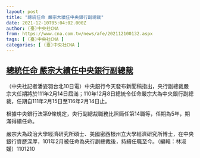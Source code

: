 ```yaml
---
layout: post
title: "總統任命 嚴宗大續任中央銀行副總裁"
date: 2021-12-10T05:04:02.000Z
author: (臺)中央社CNA
from: https://www.cna.com.tw/news/afe/202112100132.aspx
tags: [ (臺)中央社CNA ]
categories: [ (臺)中央社CNA ]
---
```

<!--1639112642000-->
[總統任命 嚴宗大續任中央銀行副總裁](https://www.cna.com.tw/news/afe/202112100132.aspx)
------

<div>
<div></div><div><p>（中央社記者潘姿羽台北10日電）中央銀行今天發布新聞稿指出，央行副總裁嚴宗大任期將於111年2月14日屆滿；110年12月8日總統令任命嚴宗大為中央銀行副總裁，任期自111年2月15日至116年2月14日止。</p><p>根據中央銀行法第9條規定，央行副總裁職務比照簡任第14職等，任期為5年，期滿得續任命。</p><p>嚴宗大為政治大學經濟研究所碩士、美國密西根州立大學經濟研究所博士，在中央銀行資歷深厚，101年2月被任命為央行副總裁後，持續任職至今。（編輯：林淑媛）1101210</p></div>
</div>
